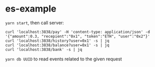 # es-example

`yarn start`, then call server:

```
curl 'localhost:3838/pay' -H 'content-type: application/json' -d '{"amount":0.3, "recepient":"0x1", "token":"ETH", "user":"0x2"}'
curl 'localhost:3838/history?user=0x1' -s | jq
curl 'localhost:3838/balance?user=0x1' -s | jq
curl 'localhost:3838/bank' -s | jq
```

`yarn db UUID` to read events related to the given request